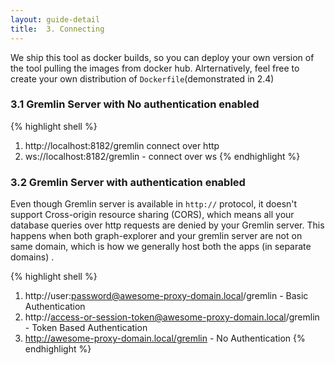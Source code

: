 ```yaml
---
layout: guide-detail
title:  3. Connecting
---
```


We ship this tool as docker builds, so you can deploy 
 your own version of the tool pulling the  images from docker hub.
  Alrternatively, feel free to create your own distribution of 
`Dockerfile`(demonstrated in 2.4)

### 3.1 Gremlin Server with No authentication enabled 
{% highlight shell  %}
1. http://localhost:8182/gremlin  connect over http
2. ws://localhost:8182/gremlin - connect over ws 
{% endhighlight %}


### 3.2 Gremlin Server with authentication enabled

Even though Gremlin server is available in `http://` protocol, it doesn't support 
Cross-origin resource sharing (CORS), which means all your database queries over http requests
are denied by your Gremlin server. This happens when both graph-explorer and your
gremlin server are not on same domain, which is how we generally host both the apps
(in separate domains) .


{% highlight shell  %}
1. http://user:password@awesome-proxy-domain.local/gremlin  -   Basic Authentication
2. http://access-or-session-token@awesome-proxy-domain.local/gremlin - Token Based Authentication
3. http://awesome-proxy-domain.local/gremlin - No Authentication
{% endhighlight %}
 


